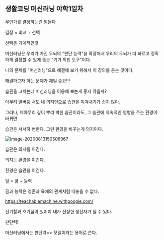 ## 생활코딩 머신러닝 야학1일차





무언가를 결정하는건 힘들다



결정 = 비교 + 선택



선택은 기계적인것



머신러닝은 우리가 가진 두뇌의 "판단 능력"을 확장해서 우리의 두뇌가 더 빠르고 정확하게 결정할 수 있게 돕는 "기가 막힌 도구"이다.



나의 문제를 "머신러닝"으로 해결해 보기 위해서 이 강의를 듣는 것이다.



해결하고자 하는 문제가 제일 중요!!!



습관을 고치는데 머신러닝을 이용해 보는게 좋지 않을까?



아무리 발버둥 쳐도 내 의지만으로 습관을 이겨내기가 쉽지 않다.

그러나, 제아무리 깊이 뿌리 박힌 습관이라도, 그 습관에 지속적인 영향을 주는 환경이 바뀌면

습관은 서서히 변한다. 그런 환경을 바꾸는게 의지이다.

![image-20200813150508967](C:\Users\KAUstar\AppData\Roaming\Typora\typora-user-images\image-20200813150508967.png)

습관은 의지를 이긴다.

의지는 환경을 이긴다.

환경은 습관을 이긴다.





일 = 꿈 + 능력

꿈과 능력은 영혼과 육체의 관계처럼 떼놓을 수 없다.



https://teachablemachine.withgoogle.com/



신기함과 호기심이 있어야 내가 진정한 생산자가 될 수 있다.



판단력!



머신러닝에서는 판단력=> 모델이라는 용어로 쓴다.